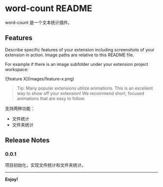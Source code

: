 # word-count README

word-count 是一个文本统计插件。

## Features

Describe specific features of your extension including screenshots of your extension in action. Image paths are relative to this README file.

For example if there is an image subfolder under your extension project workspace:

\!\[feature X\]\(images/feature-x.png\)

> Tip: Many popular extensions utilize animations. This is an excellent way to show off your extension! We recommend short, focused animations that are easy to follow.

支持两种功能：
- 文件统计
- 文件夹统计


## Release Notes


### 0.0.1

项目初始化，实现文件统计和文件夹统计。

---


**Enjoy!**
